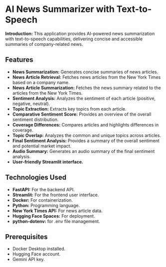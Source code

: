 # AI News Summarizer with Text-to-Speech

**Introduction:** This application provides AI-powered news summarization with text-to-speech capabilities, delivering concise and accessible summaries of company-related news.

## Features

* **News Summarization:** Generates concise summaries of news articles.
* **News Article Retrieval:** Fetches news articles from the New York Times based on a company name.
* **News Article Summarization:** Fetches the news summary related to the articles from the New York Times.
* **Sentiment Analysis:** Analyzes the sentiment of each article (positive, negative, neutral).
* **Topic Extraction:** Extracts key topics from each article.
* **Comparative Sentiment Score:** Provides an overview of the overall sentiment distribution.
* **Coverage Differences:** Compares articles and highlights differences in coverage.
* **Topic Overlap:** Analyzes the common and unique topics across articles.
* **Final Sentiment Analysis:** Provides a summary of the overall sentiment and potential market impact.
* **Audio Summary:** Generates an audio summary of the final sentiment analysis.
* **User-friendly Streamlit interface.**

## Technologies Used

* **FastAPI:** For the backend API.
* **Streamlit:** For the frontend user interface.
* **Docker:** For containerization.
* **Python:** Programming language.
* **New York Times API:** For news article data.
* **Hugging Face Spaces:** For deployment.
* **python-dotenv:** for .env file management.


## Prerequisites

* Docker Desktop installed.
* Hugging Face account.
* Gemini API key.

